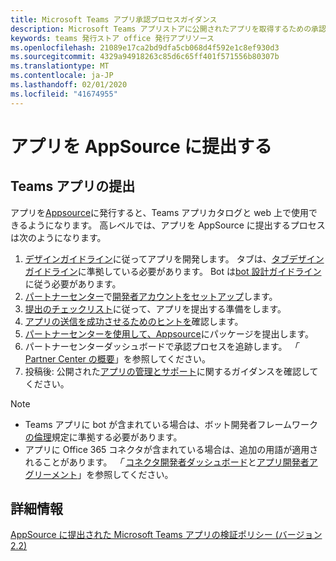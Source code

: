 ```yaml
---
title: Microsoft Teams アプリ承認プロセスガイダンス
description: Microsoft Teams アプリストアに公開されたアプリを取得するための承認プロセスについて説明します。
keywords: teams 発行ストア office 発行アプリソース
ms.openlocfilehash: 21089e17ca2bd9dfa5cb068d4f592e1c8ef930d3
ms.sourcegitcommit: 4329a94918263c85d6c65ff401f571556b80307b
ms.translationtype: MT
ms.contentlocale: ja-JP
ms.lasthandoff: 02/01/2020
ms.locfileid: "41674955"
---
```

# <a name="submit-your-app-to-appsource"></a>アプリを AppSource に提出する

## <a name="teams-app-submission"></a>Teams アプリの提出

アプリを[Appsource](https://appsource.microsoft.com)に発行すると、Teams アプリカタログと web 上で使用できるようになります。 高レベルでは、アプリを AppSource に提出するプロセスは次のようになります。

1. [デザインガイドライン](~/concepts/design/understand-use-cases.md)に従ってアプリを開発します。 タブは、[タブデザインガイドライン](~/tabs/design/tabs.md)に準拠している必要があります。 Bot は[bot 設計ガイドライン](~/bots/design/bots.md)に従う必要があります。
1. [パートナーセンター](https://support.microsoft.com/help/4499930/partner-center-overview)で[開発者アカウントをセットアップ](/office/dev/store/open-a-developer-account)します。
1. [提出のチェックリスト](~/concepts/deploy-and-publish/appsource/prepare/overview.md)に従って、アプリを提出する準備をします。
1. [アプリの送信を成功させるためのヒントを](~/concepts/deploy-and-publish/appsource/prepare/frequently-failed-cases.md)確認します。
1. [パートナーセンターを使用して、Appsource](/office/dev/store/use-partner-center-to-submit-to-appsource)にパッケージを提出します。
1. パートナーセンターダッシュボードで承認プロセスを追跡します。 *「* [Partner Center の概要](https://support.microsoft.com/help/4499930/partner-center-overview)」を参照してください。
1. 投稿後: 公開された[アプリの管理とサポート](~/concepts/deploy-and-publish/appsource/post-publish/overview.md)に関するガイダンスを確認してください。

>[!NOTE]
>
> * Teams アプリに bot が含まれている場合は、ボット開発者フレームワーク[の倫理](https://aka.ms/bf-conduct)規定に準拠する必要があります。
> * アプリに Office 365 コネクタが含まれている場合は、追加の用語が適用されることがあります。 *「* [コネクタ開発者ダッシュボード](https://aka.ms/connectorsdashboard)と[アプリ開発者アグリーメント](https://sellerdashboard.microsoft.com/Assets/Content/Agreements/Office_Store_Seller_Agreement_20120927.htm)」を参照してください。

## <a name="learn-more"></a>詳細情報

[AppSource に提出された Microsoft Teams アプリの検証ポリシー (バージョン 2.2)](/office/dev/store/validation-policies#14-microsoft-teams-apps)